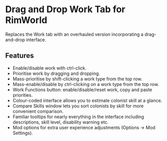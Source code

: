 # Drag and Drop Work Tab for RimWorld
Replaces the Work tab with an overhauled version incorporating a drag-and-drop interface.

## Features
* Enable/disable work with ctrl-click.
* Prioritise work by dragging and dropping.
* Mass-prioritise by shift-clicking a work type from the top row.
* Mass-enable/disable by ctrl-clicking on a work type from the top row.
* Work Functions button: enable/disable/reset work, copy and paste priorities.
* Colour-coded interface allows you to estimate colonist skill at a glance.
* Compare Skills window lets you sort colonists by skill for more convenient comparison.
* Familiar tooltips for nearly everything in the interface including descriptions, skill level, disability warning etc.
* Mod options for extra user experience adjustments (Options -> Mod Settings).
